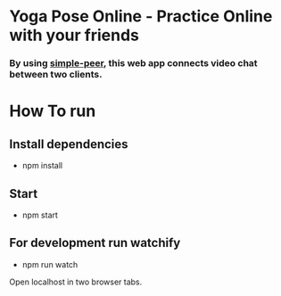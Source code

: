 # Yoga Pose Online - Practice Online with your friends

### By using [simple-peer](https://github.com/feross/simple-peer), this web app connects video chat between two clients.

# How To run

## Install dependencies 
  - npm install  
## Start 
  - npm start  

## For development run watchify 
  - npm run watch  

Open localhost in two browser tabs.
